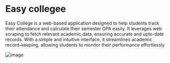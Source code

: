 # Easy collegee 
Easy College is a web-based application designed to help students track their attendance and calculate their
semester GPA easily. It leverages web scraping to fetch relevant academic data, ensuring accurate and upto-date records. With a simple and intuitive interface, it streamlines academic record-keeping, allowing
students to monitor their performance effortlessly

![image](https://github.com/user-attachments/assets/8856b71c-1f70-42bd-9940-349795ff519c)
